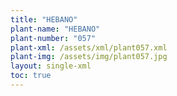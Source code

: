 ```yaml
---
title: "HEBANO"
plant-name: "HEBANO"
plant-number: "057"
plant-xml: /assets/xml/plant057.xml
plant-img: /assets/img/plant057.jpg
layout: single-xml
toc: true
---
```

